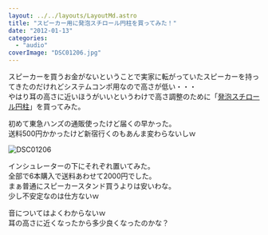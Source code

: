 ```yaml
---
layout: ../../layouts/LayoutMd.astro
title: "スピーカー用に発泡スチロール円柱を買ってみた！"
date: "2012-01-13"
categories: 
  - "audio"
coverImage: "DSC01206.jpg"
---
```


スピーカーを買うお金がないということで実家に転がっていたスピーカーを持ってきたのだけれどシステムコンポ用なので高さが低い・・・  
やはり耳の高さに近いほうがいいというわけで高さ調整のために「[発泡スチロール円柱](http://item.rakuten.co.jp/tokyu-hands/2400008168951/)」を買ってみた。

初めて東急ハンズの通販使ったけど届くの早かった。  
送料500円かかったけど新宿行くのもあんま変わらないしｗ

![](/archive/images/DSC01206.jpg "DSC01206")


インシュレーターの下にそれぞれ置いてみた。  
全部で6本購入で送料あわせて2000円でした。  
まぁ普通にスピーカースタンド買うよりは安いわな。  
少し不安定なのは仕方ないｗ

音についてはよくわからないｗ  
耳の高さに近くなったから多少良くなったのかな？
